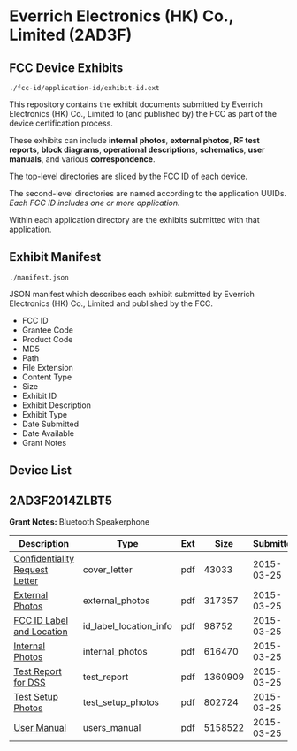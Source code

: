 # Everrich Electronics (HK) Co., Limited (2AD3F)
## FCC Device Exhibits

```
./fcc-id/application-id/exhibit-id.ext
```

This repository contains the exhibit documents submitted by Everrich Electronics (HK) Co., Limited to (and published by) the FCC as part of the device certification process.

These exhibits can include **internal photos**, **external photos**, **RF test reports**, **block diagrams**, **operational descriptions**, **schematics**, **user manuals**, and various **correspondence**.

The top-level directories are sliced by the FCC ID of each device.

The second-level directories are named according to the application UUIDs. *Each FCC ID includes one or more application.*

Within each application directory are the exhibits submitted with that application. 

## Exhibit Manifest

```
./manifest.json
```

JSON manifest which describes each exhibit submitted by Everrich Electronics (HK) Co., Limited and published by the FCC.

- FCC ID
- Grantee Code
- Product Code
- MD5
- Path
- File Extension
- Content Type
- Size
- Exhibit ID
- Exhibit Description
- Exhibit Type
- Date Submitted
- Date Available
- Grant Notes

## Device List
## 2AD3F2014ZLBT5
**Grant Notes:** Bluetooth Speakerphone

| Description | Type | Ext | Size | Submitted | Available |
| ----------- | ---- | --- | ---- | --------- | --------- |
| [Confidentiality Request Letter](2AD3F2014ZLBT5/65bd85e0e459555c82cc3f9d5a8d2207/2565080.pdf) | cover_letter | pdf | 43033 | 2015-03-25 | 2015-03-25 |
| [External Photos](2AD3F2014ZLBT5/65bd85e0e459555c82cc3f9d5a8d2207/2565081.pdf) | external_photos | pdf | 317357 | 2015-03-25 | 2015-03-25 |
| [FCC ID Label and Location](2AD3F2014ZLBT5/65bd85e0e459555c82cc3f9d5a8d2207/2565083.pdf) | id_label_location_info | pdf | 98752 | 2015-03-25 | 2015-03-25 |
| [Internal Photos](2AD3F2014ZLBT5/65bd85e0e459555c82cc3f9d5a8d2207/2565082.pdf) | internal_photos | pdf | 616470 | 2015-03-25 | 2015-03-25 |
| [Test Report for DSS](2AD3F2014ZLBT5/65bd85e0e459555c82cc3f9d5a8d2207/2565085.pdf) | test_report | pdf | 1360909 | 2015-03-25 | 2015-03-25 |
| [Test Setup Photos](2AD3F2014ZLBT5/65bd85e0e459555c82cc3f9d5a8d2207/2565084.pdf) | test_setup_photos | pdf | 802724 | 2015-03-25 | 2015-03-25 |
| [User Manual](2AD3F2014ZLBT5/65bd85e0e459555c82cc3f9d5a8d2207/2565086.pdf) | users_manual | pdf | 5158522 | 2015-03-25 | 2015-03-25 |
